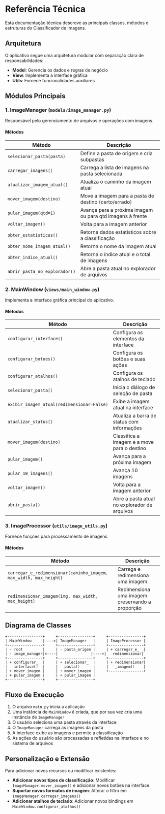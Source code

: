 # Referência Técnica

Esta documentação técnica descreve as principais classes, métodos e estruturas do Classificador de Imagens.

## Arquitetura

O aplicativo segue uma arquitetura modular com separação clara de responsabilidades:

- **Model**: Gerencia os dados e regras de negócio
- **View**: Implementa a interface gráfica
- **Utils**: Fornece funcionalidades auxiliares

## Módulos Principais

### 1. ImageManager (`models/image_manager.py`)

Responsável pelo gerenciamento de arquivos e operações com imagens.

#### Métodos

| Método | Descrição |
|--------|-----------|
| `selecionar_pasta(pasta)` | Define a pasta de origem e cria subpastas |
| `carregar_imagens()` | Carrega a lista de imagens na pasta selecionada |
| `atualizar_imagem_atual()` | Atualiza o caminho da imagem atual |
| `mover_imagem(destino)` | Move a imagem para a pasta de destino (certo/errado) |
| `pular_imagem(qtd=1)` | Avança para a próxima imagem ou para qtd imagens à frente |
| `voltar_imagem()` | Volta para a imagem anterior |
| `obter_estatisticas()` | Retorna dados estatísticos sobre a classificação |
| `obter_nome_imagem_atual()` | Retorna o nome da imagem atual |
| `obter_indice_atual()` | Retorna o índice atual e o total de imagens |
| `abrir_pasta_no_explorador()` | Abre a pasta atual no explorador de arquivos |

### 2. MainWindow (`views/main_window.py`)

Implementa a interface gráfica principal do aplicativo.

#### Métodos

| Método | Descrição |
|--------|-----------|
| `configurar_interface()` | Configura os elementos da interface |
| `configurar_botoes()` | Configura os botões e suas ações |
| `configurar_atalhos()` | Configura os atalhos de teclado |
| `selecionar_pasta()` | Inicia o diálogo de seleção de pasta |
| `exibir_imagem_atual(redimensionar=False)` | Exibe a imagem atual na interface |
| `atualizar_status()` | Atualiza a barra de status com informações |
| `mover_imagem(destino)` | Classifica a imagem e a move para o destino |
| `pular_imagem()` | Avança para a próxima imagem |
| `pular_10_imagens()` | Avança 10 imagens |
| `voltar_imagem()` | Volta para a imagem anterior |
| `abrir_pasta()` | Abre a pasta atual no explorador de arquivos |

### 3. ImageProcessor (`utils/image_utils.py`)

Fornece funções para processamento de imagens.

#### Métodos

| Método | Descrição |
|--------|-----------|
| `carregar_e_redimensionar(caminho_imagem, max_width, max_height)` | Carrega e redimensiona uma imagem |
| `redimensionar_imagem(img, max_width, max_height)` | Redimensiona uma imagem preservando a proporção |

## Diagrama de Classes

```
+----------------+     +----------------+     +----------------+
| MainWindow     |---->| ImageManager   |     | ImageProcessor |
+----------------+     +----------------+     +----------------+
| - root         |     | - pasta_origem |     | + carregar_e_  |
| - image_manager|<----|               |---->|   redimensionar|
+----------------+     +----------------+     +----------------+
| + configurar_  |     | + selecionar_  |     | + redimensionar|
|   interface()  |     |   pasta()      |     |   _imagem()    |
| + mover_imagem |     | + mover_imagem |     +----------------+
| + pular_imagem |     | + pular_imagem |
+----------------+     +----------------+
```

## Fluxo de Execução

1. O arquivo `main.py` inicia a aplicação
2. Uma instância de `MainWindow` é criada, que por sua vez cria uma instância de `ImageManager`
3. O usuário seleciona uma pasta através da interface
4. O `ImageManager` carrega as imagens da pasta
5. A interface exibe as imagens e permite a classificação
6. As ações do usuário são processadas e refletidas na interface e no sistema de arquivos

## Personalização e Extensão

Para adicionar novos recursos ou modificar existentes:

- **Adicionar novos tipos de classificação**: Modificar `ImageManager.mover_imagem()` e adicionar novos botões na interface
- **Suportar novos formatos de imagem**: Alterar o filtro em `ImageManager.carregar_imagens()`
- **Adicionar atalhos de teclado**: Adicionar novos bindings em `MainWindow.configurar_atalhos()`
